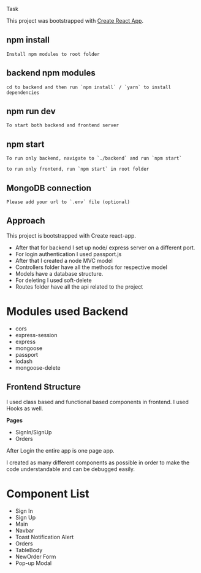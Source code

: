  Task 

This project was bootstrapped with [Create React App](https://github.com/facebook/create-react-app).

## npm install
    Install npm modules to root folder

## backend npm modules
    cd to backend and then run `npm install` / `yarn` to install dependencies


## npm run dev
    To start both backend and frontend server

## npm start

    To run only backend, navigate to `./backend` and run `npm start`

    to run only frontend, run `npm start` in root folder

## MongoDB connection

    Please add your url to `.env` file (optional)

## Approach
This project is bootstrapped with Create react-app.
* After that for backend I set up node/ express server on a different port.
* For login authentication I used passport.js
* After that I created a node MVC model
* Controllers folder have all the methods for respective model
* Models have a database structure.
* For deleting I used soft-delete
* Routes folder have all the api related to the project
# Modules used Backend
* cors
* express-session
* express
* mongoose
* passport
* lodash
* mongoose-delete

## Frontend Structure

I used class based and functional based components in frontend. 
I used Hooks as well.

**Pages**

* SignIn/SignUp
* Orders

After Login the entire app is one page app.

I created as many different components as possible in order to make the code understandable and can be debugged easily.

# Component List

* Sign In
* Sign Up
* Main
* Navbar
* Toast Notification Alert
* Orders
* TableBody
* NewOrder Form
* Pop-up Modal





